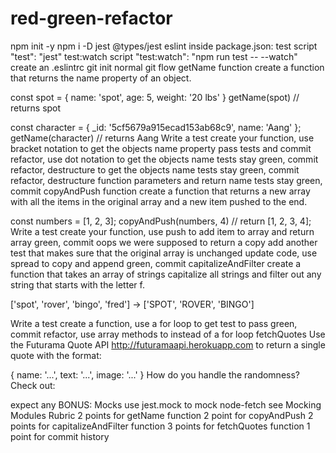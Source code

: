 # red-green-refactor
npm init -y
npm i -D jest @types/jest eslint
inside package.json:
test script "test": "jest"
test:watch script "test:watch": "npm run test -- --watch"
create an .eslintrc
git init
normal git flow
getName function
create a function that returns the name property of an object.

const spot = { name: 'spot', age: 5, weight: '20 lbs' }
getName(spot) // returns spot

const character = { _id: '5cf5679a915ecad153ab68c9', name: 'Aang' };
getName(character) // returns Aang
Write a test
create your function, use bracket notation to get the objects name property
pass tests and commit
refactor, use dot notation to get the objects name
tests stay green, commit
refactor, destructure to get the objects name
tests stay green, commit
refactor, destructure function parameters and return name
tests stay green, commit
copyAndPush function
create a function that returns a new array with all the items in the original array and a new item pushed to the end.

const numbers = [1, 2, 3];
copyAndPush(numbers, 4) // return [1, 2, 3, 4];
Write a test
create your function, use push to add item to array and return array
green, commit
oops we were supposed to return a copy
add another test that makes sure that the original array is unchanged
update code, use spread to copy and append
green, commit
capitalizeAndFilter
create a function that takes an array of strings capitalize all strings and filter out any string that starts with the letter f.

['spot', 'rover', 'bingo', 'fred'] -> ['SPOT', 'ROVER', 'BINGO']

Write a test
create a function, use a for loop to get test to pass
green, commit
refactor, use array methods to instead of a for loop
fetchQuotes
Use the Futurama Quote API http://futuramaapi.herokuapp.com to return a single quote with the format:

{
  name: '...',
  text: '...',
  image: '...'
}
How do you handle the randomness? Check out:

expect any
BONUS: Mocks
use jest.mock to mock node-fetch see Mocking Modules
Rubric
2 points for getName function
2 point for copyAndPush
2 points for capitalizeAndFilter function
3 points for fetchQuotes function
1 point for commit history